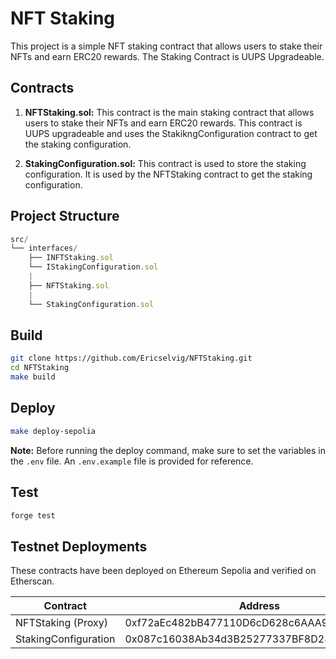 # NFT Staking

This project is a simple NFT staking contract that allows users to stake their NFTs and earn ERC20 rewards. The Staking Contract is UUPS Upgradeable.

## Contracts

1. **NFTStaking.sol:** This contract is the main staking contract that allows users to stake their NFTs and earn ERC20 rewards. This contract is UUPS upgradeable and uses the StakikngConfiguration contract to get the staking configuration.

2. **StakingConfiguration.sol:** This contract is used to store the staking configuration. It is used by the NFTStaking contract to get the staking configuration.

## Project Structure

```js
src/
└── interfaces/
    ├── INFTStaking.sol
    └── IStakingConfiguration.sol
    |
    ├── NFTStaking.sol
    |
    └── StakingConfiguration.sol
```

## Build

```bash
git clone https://github.com/Ericselvig/NFTStaking.git
cd NFTStaking
make build
```

## Deploy

```bash
make deploy-sepolia
```

**Note:** Before running the deploy command, make sure to set the variables in the `.env` file.
An `.env.example` file is provided for reference.

## Test

```bash
forge test
```

## Testnet Deployments

These contracts have been deployed on Ethereum Sepolia and verified on Etherscan.

| Contract             | Address                                    |
| -------------------- | ------------------------------------------ |
| NFTStaking (Proxy)   | 0xf72aEc482bB477110D6cD628c6AAA9AfefB9b9de |
| StakingConfiguration | 0x087c16038Ab34d3B25277337BF8D28a9a18060Da |
